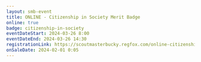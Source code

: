 ```yaml
---
layout: smb-event
title: ONLINE - Citizenship in Society Merit Badge
online: true
badge: citizenship-in-society
eventDateStart: 2024-03-26 8:00
eventDateEnd: 2024-03-26 14:30
registrationLink: https://scoutmasterbucky.regfox.com/online-citizenship-in-society-merit-badge-2024-03-26am
onSaleDate: 2024-02-01 0:05
---
```

